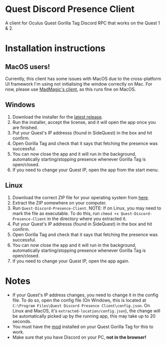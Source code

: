 # Quest Discord Presence Client

A client for Oculus Quest Gorilla Tag Discord RPC that works on the Quest 1 & 2.

# Installation instructions

## MacOS users!
Currently, this client has some issues with MacOS due to the cross-platform UI framework I'm using not initialising the window correctly on Mac.
For now, please use [MadMagic's client](https://github.com/madmagic007/Oculus-Quest-Presence), as this runs fine on MacOS.

## Windows
1. Download the installer for the [latest release](https://github.com/Lauriethefish/Quest-Discord-Presence-Client/releases/latest).
2. Run the installer, accept the license, and it will open the app once you are finished.
3. Put your Quest's IP addresss (found in SideQuest) in the box and hit confirm.
4. Open Gorilla Tag and check that it says that fetching the presence was successful.
5. You can now close the app and it will run in the background, automatically starting/stopping presence whenever Gorilla Tag is open/closed.
6. If you need to change your Quest IP, open the app from the start menu.

## Linux
1. Download the correct ZIP file for your operating system from [here](https://github.com/Lauriethefish/Quest-Discord-Presence-Client/releases/latest).
2. Extract the ZIP somewhere on your computer.
3. Run ``Quest-Discord-Presence-Client``. NOTE: If on Linux, you may need to mark the file as executable. To do this, run ``chmod +x Quest-Discord-Presence-Client`` in the directory where you extracted it.
4. Put your Quest's IP addresss (found in SideQuest) in the box and hit confirm.
5. Open Gorilla Tag and check that it says that fetching the presence was successful.
6. You can now close the app and it will run in the background, automatically starting/stopping presence whenever Gorilla Tag is open/closed.
7. If you need to change your Quest IP, open the app again.

# Notes
- If your Quest's IP address changes, you need to change it in the config file.
To do so, open the config file (On Windows, this is located at ``C:\Program Files\Quest Discord Presence Client\config.json``. On Linux and MacOS, it's ``extracted-location/config.json``), the change will be automatically picked up by the running app, this may take up to 20 seconds.
- You must have the [mod](https://github.com/Lauriethefish/Quest-Discord-Presence/releases/latest) installed on your Quest Gorilla Tag for this to work.
- Make sure that you have Discord on your PC, **not in the browser!**
